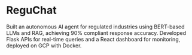 # ReguChat
Built an autonomous AI agent for regulated industries using BERT-based LLMs and RAG, achieving 90% compliant response accuracy. Developed Flask APIs for real-time queries and a React dashboard for monitoring, deployed on GCP with Docker.
